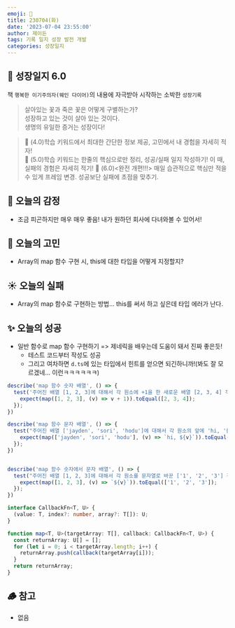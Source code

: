 ```yaml
---
emoji: 🌱
title: 230704(화)
date: '2023-07-04 23:55:00'
author: 제이든
tags: 기록 일지 성장 발전 개발
categories: 성장일지
---
```


## 🚤 성장일지 6.0

책 `행복한 이기주의자(웨인 다이어)`의 내용에 자극받아 시작하는 소박한 `성장기록`

> 살아있는 꽃과 죽은 꽃은 어떻게 구별하는가?<br/>
> 성장하고 있는 것이 살아 있는 것이다.<br/>
> 생명의 유일한 증거는 성장이다!

> 🌾 (4.0)학습 키워드에서 최대한 간단한 정보 제공, 고민에서 내 경험을 자세히 적자!<br/>
> 🥊 (5.0)학습 키워드는 한줄의 핵심으로만 정리, 성공/실패 일지 작성하기! 이 때, 실패의 경험은 자세히 적기!
> 🍉 (6.0)<완전 개편!!!> 매일 습관적으로 핵심만 적을 수 있게 프레임 변경. 성공보단 실패에 초점을 맞추기.

## 🌈 오늘의 감정

- 조금 피곤하지만 매우 매우 좋음! 내가 원하던 회사에 다녀와볼 수 있어서!

## 🫧 오늘의 고민

- Array의 map 함수 구현 시, this에 대한 타입을 어떻게 지정할지?

## ☀️ 오늘의 실패

- Array의 map 함수로 구현하는 방법... this를 써서 하고 싶은데 타입 에러가 난다.

## ✨ 오늘의 성공

- 일반 함수로 map 함수 구현하기 => 제네릭을 배우는데 도움이 돼서 진짜 좋은듯!
  - 테스트 코드부터 작성도 성공
  - 그리고 여차하면 `d.ts`에 있는 타입에서 힌트를 얻으면 되긴하니까!(봐도 잘 모르겠네... 이런ㅋㅋㅋㅋㅋㅋ)

```ts
describe('map 함수 숫자 배열', () => {
  test('주어진 배열 [1, 2, 3]에 대해서 각 원소에 +1을 한 새로운 배열 [2, 3, 4] 객체를 반환한다.' ,() => {
    expect(map([1, 2, 3], (v) => v + 1)).toEqual([2, 3, 4]);
  });
})

describe('map 함수 문자 배열', () => {
  test("주어진 배열 ['jayden', 'sori', 'hodu']에 대해서 각 원소의 앞에 'hi, '를 더한 새로운 배열 ['hi, jayden', 'hi, sori', 'hi, hodu'] 객체를 반환한다." ,() => {
    expect(map(['jayden', 'sori', 'hodu'], (v) => `hi, ${v}`)).toEqual(['hi, jayden', 'hi, sori', 'hi, hodu']);
  });
})


describe('map 함수 숫자에서 문자 배열', () => {
  test("주어진 배열 [1, 2, 3]에 대해서 각 원소를 문자열로 바꾼 ['1', '2', '3'] 객체를 반환한다." ,() => {
    expect(map([1, 2, 3], (v) => `${v}`)).toEqual(['1', '2', '3']);
  });
})
```

```ts
interface CallbackFn<T, U> {
  (value: T, index?: number, array?: T[]): U;
}

function map<T, U>(targetArray: T[], callback: CallbackFn<T, U>) {
  const returnArray: U[] = [];
  for (let i = 0; i < targetArray.length; i++) {
    returnArray.push(callback(targetArray[i]));
  }
  return returnArray;
}
```

## 🪵 참고

- 없음

```toc

```
